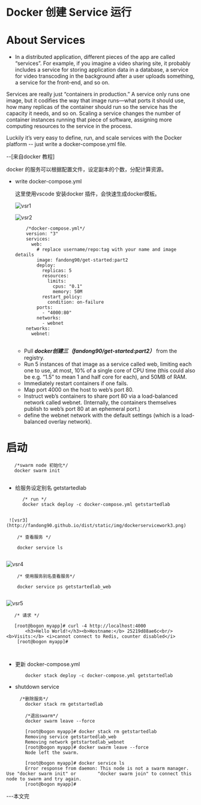 # Docker 创建 Service 运行

# About Services

*
  In a distributed application, different pieces of the app are called “services”. For example, if you imagine a video sharing site, it probably includes a service for storing application data in a database, a service for video transcoding in the background after a user uploads something, a service for the front-end, and so on.

Services are really just “containers in production.” A service only runs one image, but it codifies the way that image runs—what ports it should use, how many replicas of the container should run so the service has the capacity it needs, and so on. Scaling a service changes the number of container instances running that piece of software, assigning more computing resources to the service in the process.

Luckily it’s very easy to define, run, and scale services with the Docker platform -- just write a docker-compose.yml file.

--[来自docker 教程]
 
 docker 的服务可以根据配置文件，设定副本的个数，分配计算资源。
 
* write docker-compose.yml 

    这里使用vscode 安装docker 插件，会快速生成docker模板。
	
	![vsr1](http://fandong90.github.io/dist/static/img/dockerservicework1.png)
	
	![vsr2](http://fandong90.github.io/dist/static/img/dockerservicework2.png)
	
	```
		/*docker-compose.yml*/
		version: "3"
		services:
		  web:
		    # replace username/repo:tag with your name and image details
		    image: fandong90/get-started:part2
		    deploy:
		      replicas: 5
		      resources:
		        limits:
		          cpus: "0.1"
		          memory: 50M
		      restart_policy:
		        condition: on-failure
		    ports:
		      - "4000:80"
		    networks:
		      - webnet
		networks:
		  webnet:
		
	```
	
	 * Pull ***docker创建三（fandong90/get-started:part2）*** from the registry.
	 * Run 5 instances of that image as a service called web, limiting each one to use, at most, 10% of a single core of CPU time (this could also be e.g. “1.5” to mean 1 and half core for each), and 50MB of RAM.
	 * Immediately restart containers if one fails.
	 * Map port 4000 on the host to web’s port 80.
    * Instruct web’s containers to share port 80 via a load-balanced network called webnet. (Internally, the containers themselves publish to web’s port 80 at an ephemeral port.)
    * define the webnet network with the default settings (which is a load-balanced overlay network).
# 启动
  
  ```
     /*swarm node 初始化*/
     docker swarm init 
     
  ```
  * 给服务设定别名 getstartedlab
  
  ```
  		/* run */
  		docker stack deploy -c docker-compose.yml getstartedlab
  		
  ```
     ![vsr3](http://fandong90.github.io/dist/static/img/dockerservicework3.png)
     
 ```
     /* 查看服务 */
     
     docker service ls
     
 ```
 ![vsr4](http://fandong90.github.io/dist/static/img/dockerservicework4.png)
     
     
 ```
 	 /* 使用服务别名查看服务*/
 	 
 	 docker service ps getstartedlab_web
 	 
 ```
   ![vsr5](http://fandong90.github.io/dist/static/img/dockerservicework5.png)
   
 ```
    /* 请求 */
    
    [root@bogon myapp]# curl -4 http://localhost:4000
		<h3>Hello World!</h3><b>Hostname:</b> 25219d88ae6c<br/><b>Visits:</b> <i>cannot connect to Redis, counter disabled</i>
	 [root@bogon myapp]# 
	 
	 
 ```
 
 *  更新 docker-compose.yml

 ```
 		docker stack deploy -c docker-compose.yml getstartedlab
 
 ```
 * shutdown service
 
 ```
      /*删除服务*/
 		docker stack rm getstartedlab
 		
 		/*退出swarm*/
 		docker swarm leave --force
 		
 		[root@bogon myapp]# docker stack rm getstartedlab
		Removing service getstartedlab_web
		Removing network getstartedlab_webnet
		[root@bogon myapp]# docker swarm leave --force
		Node left the swarm.
		
		[root@bogon myapp]# docker service ls
		Error response from daemon: This node is not a swarm manager. Use "docker swarm init" or 		"docker swarm join" to connect this node to swarm and try again.
		[root@bogon myapp]# 
 ```
 
 ---本文完
 
    

     